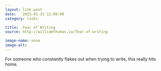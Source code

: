 ```yaml
---
layout: link.post
date:   2015-01-31 12:08:00
category: links

title:  Fear of Writing
source: http://williamthomas.io/fear-of-writing

image-name: none 
image-alt:
---
```


For someone who constantly flakes out when trying to write, this really hits home.



